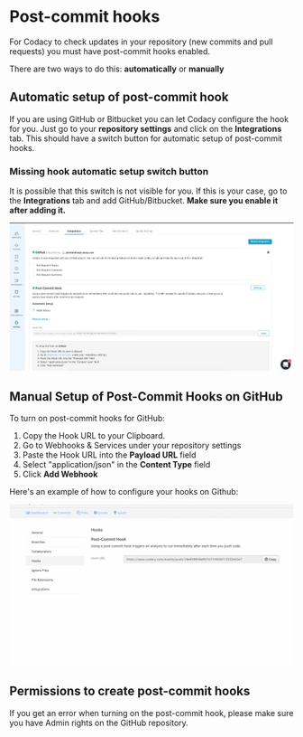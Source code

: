 # Post-commit hooks

For Codacy to check updates in your repository (new commits and pull requests) you must have post-commit hooks enabled.

There are two ways to do this: **automatically** or **manually**

## Automatic setup of post-commit hook

If you are using GitHub or Bitbucket you can let Codacy configure the hook for you. Just go to your **repository settings** and click on the **Integrations** tab. This should have a switch button for automatic setup of post-commit hooks.

### Missing hook automatic setup switch button

It is possible that this switch is not visible for you. If this is your case, go to the **Integrations** tab and add GitHub/Bitbucket. **Make sure you enable it after adding it.**

![](../images/Screen_Shot_.png)

## Manual Setup of Post-Commit Hooks on GitHub

To turn on post-commit hooks for GitHub:

1.  Copy the Hook URL to your Clipboard.
2.  Go to Webhooks & Services under your repository settings
3.  Paste the Hook URL into the **Payload URL** field
4.  Select "application/json" in the **Content Type** field
5.  Click **Add Webhook**

Here's an example of how to configure your hooks on Github:

![](../images/YmJy6PV8ge_2.gif)

## Permissions to create post-commit hooks

If you get an error when turning on the post-commit hook, please make sure you have Admin rights on the GitHub repository.
